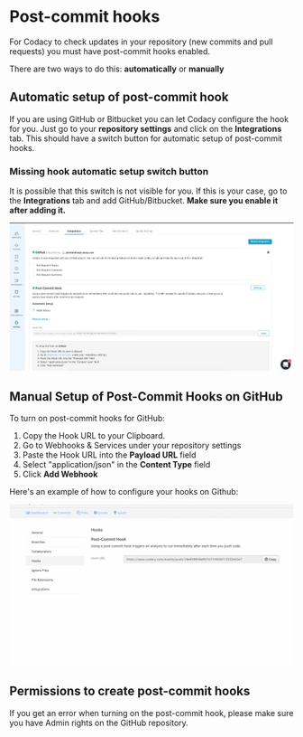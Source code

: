 # Post-commit hooks

For Codacy to check updates in your repository (new commits and pull requests) you must have post-commit hooks enabled.

There are two ways to do this: **automatically** or **manually**

## Automatic setup of post-commit hook

If you are using GitHub or Bitbucket you can let Codacy configure the hook for you. Just go to your **repository settings** and click on the **Integrations** tab. This should have a switch button for automatic setup of post-commit hooks.

### Missing hook automatic setup switch button

It is possible that this switch is not visible for you. If this is your case, go to the **Integrations** tab and add GitHub/Bitbucket. **Make sure you enable it after adding it.**

![](../images/Screen_Shot_.png)

## Manual Setup of Post-Commit Hooks on GitHub

To turn on post-commit hooks for GitHub:

1.  Copy the Hook URL to your Clipboard.
2.  Go to Webhooks & Services under your repository settings
3.  Paste the Hook URL into the **Payload URL** field
4.  Select "application/json" in the **Content Type** field
5.  Click **Add Webhook**

Here's an example of how to configure your hooks on Github:

![](../images/YmJy6PV8ge_2.gif)

## Permissions to create post-commit hooks

If you get an error when turning on the post-commit hook, please make sure you have Admin rights on the GitHub repository.
